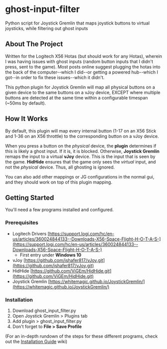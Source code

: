 # ghost-input-filter
Python script for Joystick Gremlin that maps joystick buttons to virtual joysticks, while filtering out ghost inputs

<!-- ABOUT THE PROJECT -->
## About The Project

Written for the Logitech X56 Hotas (but should work for any Hotas), wherein I was having issues with ghost inputs (random button inputs that I didn't press, sent to the game). Most posts online suggest plugging the hotas into the back of the computer--which I did--or getting a powered hub--which I got--in order to fix these issues--which it didn't.

This python plugin for Joystick Gremlin will map all physical buttons on a given device to the same buttons on a vJoy device, EXCEPT where multiple buttons are detected at the same time within a configurable timespan (~50ms by default).

## How It Works

By default, this plugin will map every internal button (1-17 on an X56 Stick and 1-36 on an X56 throttle) to the corresponding button on a vJoy device.

When you press a button on the _physical_ device, the **plugin** determines if this is likely a ghost input. If it is, it is blocked. Otherwise, **Joystick Gremlin** remaps the input to a virtual **vJoy** device. This is the input that is seen by the game. **HidHide** ensures that the game only sees the _virtual_ input, and not the _physical_ device. Thus, all ghosting is ignored. 

You can also add other mappings or JG configurations in the normal gui, and they should work on top of this plugin mapping.

## Getting Started

You'll need a few programs installed and configured.

### Prerequisites

* Logitech Drivers [https://support.logi.com/hc/en-us/articles/360024844133--Downloads-X56-Space-Flight-H-O-T-A-S-](https://support.logi.com/hc/en-us/articles/360024844133--Downloads-X56-Space-Flight-H-O-T-A-S-)
    * First entry under **Windows 10**
* vJoy [https://github.com/jshafer817/vJoy.git](https://github.com/jshafer817/vJoy.git)
* HidHide [https://github.com/ViGEm/HidHide.git](https://github.com/ViGEm/HidHide.git)
* Joystick Gremlin [https://whitemagic.github.io/JoystickGremlin/](https://whitemagic.github.io/JoystickGremlin/)

### Installation

1. Download ghost_input_filter.py
2. Open Joystick Gremlin > Plugins tab
3. Add plugin > ghost_input_filter.py
4. Don't forget to **File > Save Profile**

(For an in-depth rundown of the steps for these different programs, check out the [Installation Guide](https://github.com/high-the-memory/ghost-input-filter/wiki/Installation-Guide) wiki)
